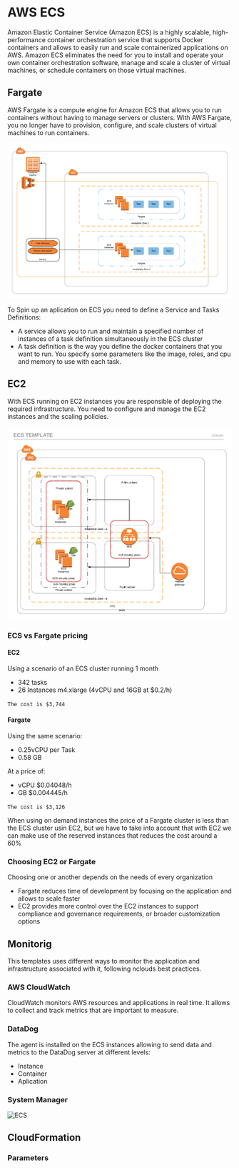 
# AWS ECS

Amazon Elastic Container Service (Amazon ECS) is a highly scalable, high-performance container orchestration service that supports Docker containers and allows to easily run and scale containerized applications on AWS. Amazon ECS eliminates the need for you to install and operate your own container orchestration software, manage and scale a cluster of virtual machines, or schedule containers on those virtual machines.

## Fargate
AWS Fargate is a compute engine for Amazon ECS that allows you to run containers without having to manage servers or clusters. With AWS Fargate, you no longer have to provision, configure, and scale clusters of virtual machines to run containers.

![Fargate](images/fargate.png)

To Spin up an aplication on ECS you need to define a Service and Tasks Definitions:
- A service allows you to run and maintain a specified number of instances of a task definition simultaneously in the ECS cluster
- A task definition is the way you define the docker containers that you want to run. You specify some parameters like the image, roles, and cpu and memory to use with each task.

## EC2
With ECS running on EC2 instances you are responsible of deploying the required infrastructure. You need to configure and manage the EC2 instances and the scaling policies.

![ECS](images/ecs.png)

### ECS vs Fargate pricing
#### EC2
Using a scenario of an ECS cluster running 1 month
- 342 tasks
- 26 Instances m4.xlarge (4vCPU and 16GB at $0.2/h)

```The cost is $3,744```

#### Fargate
Using the same scenario:
- 0.25vCPU per Task
- 0.58 GB

At a price of:
- vCPU $0.04048/h
- GB $0.004445/h

```The cost is $3,126```

When using on demand instances the price of a Fargate cluster is less than the ECS cluster usin EC2, but we have to take into account that with EC2 we can make use of the reserved instances that reduces the cost around a 60%

### Choosing EC2 or Fargate
Choosing one or another depends on the needs of every organization
- Fargate reduces time of development by focusing on the application and allows to scale faster
- EC2 provides more control over the EC2 instances to support compliance and governance requirements, or broader customization options

## Monitorig
This templates uses different ways to monitor the application and infrastructure associated with it, following nclouds best practices.

### AWS CloudWatch
CloudWatch monitors AWS resources and applications in real time. It allows to collect and track metrics that are important to measure.

### DataDog
The agent is installed on the ECS instances allowing to send data and metrics to the DataDog server at different levels:
- Instance
- Container
- Aplication

### System Manager
![ECS](images/SSM.png)

## CloudFormation

### Parameters